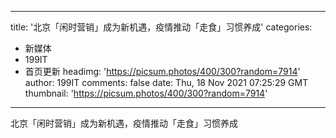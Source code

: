 
---
title: '北京「闲时营销」成为新机遇，疫情推动「走食」习惯养成'
categories: 
 - 新媒体
 - 199IT
 - 首页更新
headimg: 'https://picsum.photos/400/300?random=7914'
author: 199IT
comments: false
date: Thu, 18 Nov 2021 07:25:29 GMT
thumbnail: 'https://picsum.photos/400/300?random=7914'
---

<div>   
北京「闲时营销」成为新机遇，疫情推动「走食」习惯养成  
</div>
            